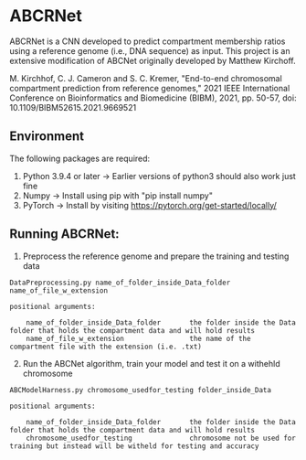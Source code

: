 # ABCRNet

ABCRNet is a CNN developed to predict compartment membership ratios using a reference genome (i.e., DNA sequence) as input. This project is an extensive modification of ABCNet originally developed by Matthew Kirchoff.

M. Kirchhof, C. J. Cameron and S. C. Kremer, "End-to-end chromosomal compartment prediction from reference genomes," 2021 IEEE International Conference on Bioinformatics and Biomedicine (BIBM), 2021, pp. 50-57, doi: 10.1109/BIBM52615.2021.9669521 

## Environment

The following packages are required:

1) Python 3.9.4 or later -> Earlier versions of python3 should also work just fine
2) Numpy -> Install using pip with "pip install numpy"
3) PyTorch -> Install by visiting https://pytorch.org/get-started/locally/

## Running ABCRNet:

1. Preprocess the reference genome and prepare the training and testing data
```
DataPreprocessing.py name_of_folder_inside_Data_folder name_of_file_w_extension

positional arguments:

    name_of_folder_inside_Data_folder       the folder inside the Data folder that holds the compartment data and will hold results
    name_of_file_w_extension                the name of the compartment file with the extension (i.e. .txt)
```

2. Run the ABCNet algorithm, train your model and test it on a withehld chromosome
```
ABCModelHarness.py chromosome_usedfor_testing folder_inside_Data

positional arguments:

    name_of_folder_inside_Data_folder       the folder inside the Data folder that holds the compartment data and will hold results
    chromosome_usedfor_testing              chromosome not be used for training but instead will be witheld for testing and accuracy
```
